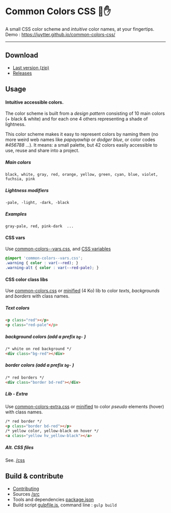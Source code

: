 # Common Colors CSS 🌈✋

A small CSS color scheme and *intuitive* color names, at your fingertips.
Demo :  <https://juytter.github.io/common-colors-css/>

---

## Download

- [Last version (zip)](dist/common-colors-css-lastest.zip)
- [Releases](https://github.com/juytter/common-colors-css/releases)

## Usage

#### Intuitive accessible colors.

The color scheme is built from a *design pattern* consisting of 10 main colors (+ black & white) and for each one 4 others representing a shade of lightness.

This color scheme makes it easy to represent colors by naming them (no more weird web names like  *papayawhip* or *dodger blue*, or color codes *#456788* ...).
It means: a small palette, but 42 colors easily accessible to use, reuse and share into a project.

##### Main colors

`black, white, gray, red, orange, yellow, green, cyan, blue, violet, fuchsia, pink`

##### Lightness modifiers

`-pale, -light, -dark, -black`

##### Examples

`gray-pale, red, pink-dark  ...`

#### CSS vars

Use [common-colors--vars.css](css/common-colors--vars.css), and [CSS variables](http://devdocs.io/css/--*)

```css
@import 'common-colors--vars.css';
.warning { color : var(--red); }
.warning-alt { color : var(--red-pale); }
```

#### CSS color class libs

Use [common-colors.css](css/common-colors.css) or [minified](css/min/common-colors.min.css) (4 Ko) lib to color *texts*,  *backgrounds* and *borders* with class names.

##### Text colors

```html
<p class="red"></p>
<p class="red-pale"</p>
```

#####  background colors  (add a prefix `bg-` )

```html
/* white on red background */
<div class="bg-red"></div>
```

#####  border colors  (add a prefix `bg-` )

```html
/* red borders */
<div class="border bd-red"></div>
```

##### Lib - Extra

Use [common-colors-extra.css](css/common-colors-extra.css) or [minified](css/min/common-colors-extra.min.css) to color *pseudo* elements (hover)  with class names.

```html
/* red border */
<p class="border bd-red"></p>
/* yellow color, yellow-black on hover */
<a class="yellow hv_yellow-black"></a>
```

##### Alt.  CSS files

See. [/css](/css)


## Build & contribute   

- [Contributing](CONTRIBUTING.md)
- Sources [/src](/src)
- Tools and dependencies [package.json](package.json)
- Build script  [gulpfile.js](gulpfile.js),  command line :  `gulp build`
